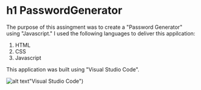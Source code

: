 # h1 PasswordGenerator

The purpose of this assingment was to create a "Password Generator" using "Javascript." I used the following languages to deliver this appilcation:

1. HTML
2. CSS
3. Javascript

This application was built using "Visual Studio Code".

![alt text](https://github.com/enochj316/github.io.PasswordGenerator/blob/main/Images/VSC.jpg)"Visual Studio Code")
